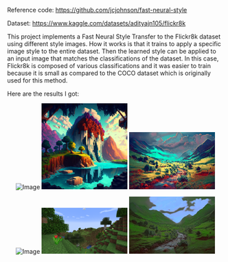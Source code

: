 Reference code: https://github.com/jcjohnson/fast-neural-style

Dataset: https://www.kaggle.com/datasets/adityajn105/flickr8k

This project implements a Fast Neural Style Transfer to the Flickr8k dataset using different style images. How it works is that it trains to apply a specific image style to the entire dataset.
Then the learned style can be applied to an input image that matches the classifications of the dataset. In this case, Flickr8k is composed of various classifications and it was easier to train because it is small as compared to the COCO dataset which is originally used for this method.

Here are the results I got:
<p align="center">
  <img src="input_image.jpg" alt="Image" width="200 height="200>
  <img src="style1.jpg" alt="Style" width="200 height="200>
  <img src="results/style_out1.jpg" alt="Result" width="200 height="200>
</p>
<p align="center">
  <img src="input_image.jpg" alt="Image" width="200 height="200>
  <img src="style2.png" alt="Style" width="200 height="200>
  <img src="results/style_out2.jpg" alt="Result" width="200 height="200>
</p>
